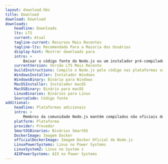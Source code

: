 ```yaml
---
layout: download.hbs
title: Download
download: Download
downloads:
    headline: Downloads
    lts: LTS
    current: Atual
    tagline-current: Recursos Mais Recentes
    tagline-lts: Recomendado Para a Maioria dos Usuários
    display-hint: Mostrar downloads para
    intro: >
        Baixar o código fonte do Node.js ou um instalador pré-compilado para o seu sistema, e comece a devenvolver hoje.
    currentVersion: Versão LTS Mais Recente
    buildInstructions: Compile o Node.js pelo código nas plataformas suportadas
    WindowsInstaller: Instalador Windows
    WindowsBinary: Binário para Windows
    MacOSInstaller: Instalador macOS
    MacOSBinary: Binário para macOS
    LinuxBinaries: Binários para Linux
    SourceCode: Código fonte
additional:
    headline: Plataformas adicionais
    intro: >
        Membros da comunidade Node.js mantêm compilados não oficiais do Node.js para plataformas adicionais. Note, que tais compilados não são mantidos pela equipe principal do Node.js e pode não estar ainda no mesmo nível de compilação da versão atual do Node.js.
    platform: Plataforma
    provider: Provedor
    SmartOSBinaries: Binários SmartOS
    DockerImage: Imagem Docker
    officialDockerImage: Imagem Docker Oficial do Node.js
    LinuxPowerSystems: Linux no Power Systems
    LinuxSystemZ: Linux no System z
    AIXPowerSystems: AIX no Power Systems
---
```


